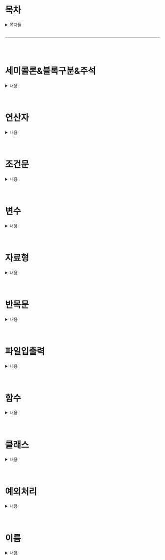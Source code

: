 # **목차**

<details>
<summary>목차들</summary>  
<div markdown="1">

- [세미콜론&블록구분&주석](#세미콜론&블록구분&주석)
- [연산자](#연산자)
- [조건문](#조건문)
- [변수](#변수)
- [자료형](#자료형)
- [반복문](#반목문)
- [파일입출력](#파일입출력)
- [함수](#함수)
- [클래스](#클래스)
- [예외처리](#예외처리)

</div>
</details>
<br>

---

<br>
<br>

# **세미콜론&블록구분&주석**

<details>
<summary>내용</summary>
<div markdown="1">

## 세미콜론

- 파이썬에서는 굳이 ;를 사용할 필요가 없다!
  ```python
  print("이렇게 쓸 필요 없어요~");
  print("세미콜론은 쓰지말아요~")
  ```

## 블록구분

- `{}`로 묶어서 블록구분을 하는 것이 아니라 `들여쓰기`로 구분함

  - 예시
  - ```python
    # 단순구현
    def wordCnt(sentence):
        sentenceList = list(sentence.split())
        sentenceListLen = []
        for i in range sentenceList:
        sentenceListLen.append(len(i))
        return sentenceListLen

    # 맵을 이용
    def wordCnt2(sentence):
        return list(map(len,list(sentence.split())))
    ```

## 주석

- 파이썬은 `'#'`으로 주석처리를 한다.

```python
# 주석입니다.
```

</div>
</details>
<br>
<br>

# 연산자

<details>
<summary>내용</summary>
<div markdown="1">

- 사칙연산자
  |연산자|내용|사용방법|연산자|
  |------|---|---|-|
  |+ | 덧셈 연산자이다. |ans = A+ B |![수식](https://latex.codecogs.com/png.image?%5Cdpi%7B110%7D%20%5Cinline%20ans%20=%20a+b%20)|
  |- | 뺄셈 연산자이다. |ans = A - B |![수식](https://latex.codecogs.com/png.image?%5Cdpi%7B110%7D%20%5Cinline%20ans%20=%20a-b%20)|
  |/ | 나눗셈 연산자이다. |ans = A / B|![수식](https://latex.codecogs.com/png.image?%5Cdpi%7B110%7D%20%5Cinline%20ans%20=%20a/b%20)|
  |//| 나눗셈 연산자이다. |'/'와 다른점은 소숫점 아래는 버린다. ||
  |_ | 곱셈 연산자이다. |ans = A _ B| ![수식](https://latex.codecogs.com/png.image?%5Cdpi%7B110%7D%20%5Cinline%20ans%20=%20a*b%20)|
  |**| 거듭제곱 연산자이다.| ans = A ** B|![수식](https://latex.codecogs.com/png.image?%5Cdpi%7B110%7D%20%5Cinline%20ans%20=%20a^b%20)|
  |% | 나머지 연산자이다. | ans = A % B| |

- 논리연산사

  | 연산자 | 내용                                        | 사용방법      | c / java연산자 |
  | ------ | ------------------------------------------- | ------------- | -------------- |
  | and    | A 와 B 모두 True 여야 결과값이 True가됨     | A>B And A > C | &&             |
  | or     | A 혹은 B 하나라도 True 면 결과값이 True가됨 | A>B And A > C | \|\|           |
  | not    | 반댓 값으로 만들어줌                        | not A > B     | !              |

- 비교 연산자

  | 연산자 | 내용                      | 사용방법 |
  | ------ | ------------------------- | -------- |
  | <      | 오른쪽 변수가 더 크다     | a < b    |
  | >      | 왼쪽 변수가 더 크다       | a > b    |
  | <=     | 오른쪽 변수가 같거나 크다 | a <= b   |
  | >=     | 왼쪽 변수가 같거나 크다   | a >= b   |
  | ==     | 양 변수가 동일하다        | a == b   |
  | !=     | 양 변수가 다르다          | a != b   |

</div>
</details>
<br>
<br>

# **조건문**

<details>
<summary>내용</summary>
<div markdown="1">

- IF ... elif .... else
- ![IF문](./img/If_Flow.png)

- 사용방법
  - ```python
      if 조건식 :
            연산식
      elif 조건식 :
            연산식
      else 조건식 :
            연산식
    ```
- 코드
  - ```python
      a,b = 5,5
      if a>b :
            print("a가 더 크다)
      elif a<b :
            print("b가 더 크다)
      else 조건식 :
            print("a와b는 동일하다 )
    ```
- 위와 같이 elif는 여러개를 만들 수 있다.
</div>
</details>
<br>
<br>

# **변수**

<details>
<summary>내용</summary>
<div markdown="1">

- > 변수는 `"변하는 수"` 로서 컴퓨터 프로그래밍에서 아직 알려지지 않거나 어느 정도까지만 알려져 있는 양이나 정보에 대한 상징적인 이름이다.<br>
  > 위와 같이 말하면 어려우니. 간단히 말하면 데이터를 담을 그릇이라고 생각하면 좋을 것 같다.<br>
  > 예를 들어 커피잔에는 커피를 담으니 커피잔을 변수라고 생각하면 된다. C/C++과 같은 언어에서는 변수를 선언할 때 `"헝가리안 표기법"`에 의하여 변수, 함수 앞에 자료형을 지정해 주어야 한다.<br>
  > 하지만 파이썬은 신기하게도 그러지 않아도 `자동`으로 지정이 된다.

- 변수의 의미
  - 값을 참조할 수 있도록 저장하는 메모리 공간
- 변수명
  - 변수에 접근하고 할당 받은 값을 저장하거나 그곳에 있는 값을 읽기 위해
    지정한 이름
- 변수 선언
  - 오른쪽에 변수명을 정의하고 할당연산자를 사용해서 변수 값을 왼쪽에 대입한다.
    - Ex) [변수명] = [대입 값]
  - 저장할 공간을 할당하고 이름을 붙이는 것을 변수 선언이라고 함
  - 변수명 = 대입값
  - python은 대입값에 따라 자동으로 변수 타입 결정 ( 만약 빈 변수를 만들고 싶다면 none을 삽입한다)
- 변수 명명 규칙
  - 첫글자는 영문 소문자로 하며, 숫자나 특수기호 제외
  - 예약어는 변수명으로 사용불가
  - 변수명내 공백불가
  - 대소문자 구분주의
- c와 python 차이

  - | C/C++           | Python     |
    | --------------- | ---------- |
    | int number = 1; | number = 1 |

</div>
</details>
<br>
<br>

# **자료형**

<details>
<summary>내용</summary>
<div markdown="1">

- > 자료형이란 무엇인가? 간단하게 말하면 변수의 종류를 정해주는 것이라고 생각하시면 편합니다.<br>
  > 이전에 변수를 그릇이라고 표현을 했던 것을 다시 가져와 보겠습니다.<br>
  > "커피잔"은 "커피"를 담는 잔입니다. 그러면 이것의 자료형은 "커피"라고 생각하시면 편합니다.<br>
  > "맥주"를 마실땐 "맥주잔"에 따라 마시는 것처럼 그릇에 담을 것에 대한 규칙을 정해주는 것입니다.<br>
  > 즉 자료형이 int인 변수가 있다면 그 변수에는 int 값을 넣어주어야 합니다. (그렇지 않으면 에러가 발생할 수 있습니다 )

정리할 것들

- [숫자](###숫자)
  - 정수형 (Integer)
  - 실수형 (Float)
- [논리형](###논리형)

  - 논리형(Bool/Boolean )

- [문자열](###문자열)
  - 문자열(String)
- [시퀀스](###시퀀스)
  - 리스트(List)
  - 튜플(Tuple)
  - 셋(Set)
  - 사전(Dict)

### 숫자

<details>
<summary>내용</summary>
<div markdown="1">

- 숫자 자료형은 일반적으로 수를 계산할 때 많이 사용합니다.

- 정수형
  - ```python
        decimal  = 10 # 10진수
        binary = 0b1110 #2진수
        octal  = 0o77 #8진수
        hexadecimal = 0xFF#16진수
    ```
- 실수형

  - ```python
      f = 1.0# float
    ```

</div>
</details>
<br>
<br>

### 논리형

<details>
<summary>내용</summary>
<div markdown="1">

- 논리 연산자로, True,False로 이루어진 자료형
  - bool / boolean 타입이다.
- ```python
    a = True #bool
  ```

</div>
</details>
<br>
<br>

### 문자열

<details>
<summary>내용</summary>
<div markdown="1">

- 문자열의 구조는 리스트와 유사
  - 문자열 추출 대괄호 \[index_slicing\]를 사용
  - 문자열 결합은 '+' 기호를 사용
  - 문자열 바꾸기는 바꿀 문자열을 찾아낸 다음에 대체 함수(replace) 사용
    - 'xxxxyyxx'의 문자열에서 yy를 zz으로 바꾸기 위한 예시 'xxxxyyxx'.replace('y','z')
- 문자열 특징
  - 문자열 String 문자의 연속이고 리스트의 특징
  - 문자열 찾기 메소드 find('찾을 문자') 결과값은 문자의 위치정보, 없을경우 -1을 출력
  - 문자열 바꾸기 메소드 replace(' 바꿀 문자', '바뀔 문자')
  - 문자열을 특정 문자 기준으로 나누는 메소드 split('기준 문자열')
  - 리스트에 담긴 문자열을 합치는 방법 ' 기준 문자열'. join(문자열 리스트)
  - 대문자 소문자 메소드 upper(), lower()
- 문자 변환 메소드
  - 지정 문자 삭제하기 ( Default : '공백' )
    - strip(\[지정문자\]) : 모든 \[지정문자\] 삭제하기
    - rstrip(\[지정문자\]) : 문자열 오른쪽 \[지정문자\] 삭제하기
    - lstrip(\[지정문자\]) : 문자열 왼쪽 \[지정문자\] 삭제하기
  - 문자열 정렬하기
    - ljust(\[길이\]):문자열을 왼쪽으로 정렬 ( \[길이\] 만큼 길이(메모리)를 잡고 정렬해줌 )
    - rjust(\[길이\]):문자열을 오른쪽으로 정렬 ( \[길이\] 만큼 길이(메모리)를 잡고 정렬해줌 )
    - center(\[길이\]):문자열을 중앙으로 정렬 ( \[길이\] 만큼 길이(메모리)를 잡고 정렬해줌 )
  - 문자열 채우기
    - zfill(\[길이\]): "zero fill"을 의미하고, \[길이\]에 맞춰 문자열의 왼쪽에 0을 채움
  - 문자열 찾기
    - find(\[지정문자\]) : \[지정문자\]를 왼쪽부터 검색하고, 찾았으면 인덱스 값, 없으면 -1을 반환
    - rfind(\[지정문자\]) : \[지정문자\]를 오른쪽부터 검색하고, 찾았으면 인덱스 값, 없으면 -1을 반환
    - index(\[지정문자\]) : find와 동일하지만, 못 찾으면 Error을 발생함
    - rindex(\[지정문자\]) : rfind와 동일하지만, 못 찾으면 Error을 발생함
  - 문자열 갯수 세기
    - count(\[지정문자\]) : 문자열에서 \[지정문자\]를 찾고, \[지정문자\] 개수를 반환함.
- 메서드 체이닝 ( Method Chaining )
  - 문자열 메소드를 여러 개를 이어 붙여 연쇄적으로 적용하는 것.
    - ex) 'hi'.rjust(5).upper()
      - 위와 같이 진행하면 \[" HI"\]와 같은 모양으로 변환된다.
- 문자열 포멧팅(string Formating)
  - '%\[길이\]s'% \[문자열\]: 문자열 안에 있는 %s에 \[문자열\]을 삽입한다.
  - '%\[길이\].\[자릿수\]f'% \[실수\]: 문자열 안에 있는 %f에 \[값\]을 삽입한다.
    - 만약 소수점 2번째까지 출력하고 싶다면, '%.2f' % 2.333과 같이 삽입하면 된다.
  - '%\[길이\]d'% \[정수\]: 문자열 안에 있는 %f에 \[값\]을 삽입한다.
  - '{ 별칭 }'.format(\[별칭\]=\[지정문자\])
    - ' {} {} {} '.format( 값1 , 값2 ,값 3 )
    - ' {별칭1 } {별칭 2} {별칭 3} '.format( 별칭1 = '값1',별칭2 = '값2',별칭3 = '값4' )
  - format 정렬인덱스 Default : 0
    - '{\[인덱스\] : > \[길이\]}'.format( \[값\] ) : 인덱스부터 길이만큼 길이를 잡고, 왼쪽 정렬
    - '{\[인덱스\] : < \[길이\]}'.format( \[값\] ) : 인덱스부터 길이만큼 길이를 잡고, 오른쪽 정렬
  - format 자릿수인덱스 Default : 0
    - '{\[인덱스\] : 0\[길이\]d}'.format( \[값\] ) : 정수형 출력 시 길이만큼 잡고 삽입.
    - '{\[인덱스\] : 0\[길이\].\[자릿수\]f}'.format( \[값\] ) : 실수형 출력 시 길이만큼 잡고 삽입.

```python
  var_string = 'This is String'
```

</div>
</details>
<br>
<br>

### 시퀀스

<details>
<summary>내용</summary>
<div markdown="1">

### 리스트 (List)

- 리스트는 변수들의 묶음이다. 아래 설명하겠지만, 튜플과 유사하다.

  - 리스트는 대괄호로 표현
    - 생성 : []
    - 조회 : 리스트객체[인덱스슬라이싱]
  - 대괄호 내에 ,(콤마)를 사용하여 항목을 구분
  - 내부 요소 변경 가능 ( 튜플과 가장 큰 차이점 )

```python
# l 이라는 리스트 객체 생성, 객체에는 1,2,3원소 사용
l = [1,2,3]
# l 객체에서 첫번째 원소 조회
l[0]
# l 객체에서 처음부터 두번째 원소까지 조회
l[0:2]
# l 객체를 역순으로 조회
l[::-1]
```

### 튜플 (Tuple)

- 리스트는 대괄호로 표현
  - 생성 : ()
  - 조회 : 리스트객체(인덱스슬라이싱)
- 대괄호 내에 ,(콤마)를 사용하여 항목을 구분
- 내부 요소 변경 불가능 ( 리스트와 가장 큰 차이점 )

```python
# t라는 튜플 생성
t = (1,2,3)
# 튜플 조회
print(t[0])
# 튜플 범위 조회
print(t[0:2])

```

### 셋 (Set)

### 정의

- 순서 및 중복이 없는 Sequence Type 변수다.

### 생성

- {} or set = { val1 , val2 , val3 }
  - Set은 다른 Sequence Type과 다르게 Set안에 Set을 삽입할 수 없다.

### 조회

- 특정 요소(객체)만 출력할 수 없다.
- [ 값 ] in [ SET ] : 값 유무판단을 한다. ( 있다면 True , 없다면 False 를 반환 ) - [ 값 ] not in [ SET ] : 값 유무판단을 한다. ( 있다면 False , 없다면 True 를 반환 )

### 메소드

- frozenset( iterable object )
  - frozenset obj = frozenset( iterable object ) : 변경 불가능한 Set
  - 요소를 추가하거나 삭제하는 연산 Method를 사용할 수 없다.
  - 기본 set과 다르게 frozenset은 frozenset 안에 frozenset을 넣을 수 있다.
- 집합연산

  - 합집합 ( Union )
    - [Set1] | [Set2]
    - set.union( [Set] , [Set2] )
    - [Set1] 과 [Set2]의 합집합을 반환한다 (중복은 없다)
    - 연산 후 할당하기.
      - [Set1] |= [Set2]
      - [Set1].update( [Set2] )
      - [ Set1 ]에 연산된 값이 삽입된다.
  - 교집합 ( Intersection )

    - [Set1] & [Set2]
    - set.intersection( [Set] , [Set2] )
    - [Set1] 과 [Set2]의 교집합을 반환한다 (중복은 없다)
    - 연산 후 할당하기.
      - [Set1] &= [Set2]
      - [Set1].intersection_update( [Set2] )
      - [ Set1 ]에 연산된 값이 삽입된다.

  - 차집합 ( Difference )
    - [Set1] - [Set2]
    - set.difference( [Set] , [Set2] )
    - [Set1] 과 [Set2]의 차집합을 반환한다 (기준은 [ Set1 ] 중복은 없다)
    - 연산 후 할당하기.
      - [Set1] -= [Set2]
      - [Set1].difference_update( [Set2] )
      - [ Set1 ]에 연산된 값이 삽입된다.
  - 대칭차집합 ( Symmertric difference )
    - [Set1] ^ [Set2]
    - set.symmetric_difference( [Set] , [Set2] )
    - [Set1] 과 [Set2]의 차집합을 반환한다 (기준은 [ Set1 ] 중복은 없다)
    - 연산 후 할당하기.
      - [Set1] ^= [Set2]
      - [Set1].symmetric_difference_update( [Set2] )
      - [ Set1 ]에 연산된 값이 삽입된다.
  - 포함관계 확인하기.
    - [Set1] &lt;= [Set2]
    - [Set1].issubset( [Set2] )
    - [Set1] 이 [Set2]에 포함된다면 True 그렇지 않다면 False를 반환한다.
    - [Set1] &gt;= [Set2]
    - [Set1].issuperset( [Set2] )
    - [Set2] 이 [Set1]에 포함된다면 True 그렇지 않다면 False를 반환한다.
    - [Set1] &lt; [Set2]
    - [set1] 이 [Set2]에 포함되면서, [Set2]가 더 크다면 True 그렇지 않으면 Fasle를 반환한다.
    - [Set1] &gt; [Set2]
    - [set2] 이 [Set1]에 포함되면서, [Set1]가 더 크다면 True 그렇지 않으면 Fasle를 반환한다.
    - [Set1] == [Set2]
    - [set1] 과 [Set2]이 동일한 Set이면 True 그렇지 않다면 False를 반환한다.
    - Set은 순서가 없으니, 안에 있는 요소만 비교한다.
    - [Set1] != [Set2]
    - [set1] 과 [Set2]이 동일한 Set이면 False 그렇지 않다면 True를 반환한다.
    - Set은 순서가 없으니, 안에 있는 요소만 비교한다.
    - [Set1].isdisjoint( [Set2] )
    - [set1] 과 [Set2]에 겹치는 요소가 없다면 True를 반환하고, 그렇지 않으면 False를 반환한다.
    - Set은 순서가 없으니, 안에 있는 요소만 비교한다.
  - 삽입
    - [Set1].add( [Obj] )
    - [Set1]에 Obj를 삽입한다.
  - 삭제
    - [Set1].remove( [Obj] )
    - [Set1]에 있는 요소중 Obj를 찾아 삭제한다.
      - 만약 Obj가 없으면 Error가 발생함.
    - [Set1].discard( [Obj] )
    - [Set1]에 있는 요소중 Obj를 찾아 삭제한다.
      - 만약 Obj가 없더라도 Error가 발생하지 않음.
    - [Set1].pop()
    - [Set1]에 있는 임의의 요소를 반환 후 삭제함.
      - 만약 Set1이 비어있다면, Error가 발생함.
    - [Set1].clear()
    - [Set1]에 있는 모든 요소를 삭제한다.
  - 복제
    - [Set1] = [Set2]
    - 얕은 복사 ( Shallow Copy ) 가된다.
      - Set1이 변경되면, Set2에 있는 값도 변경이된다.
    - [Set2] = [Set1].copy()
    - 깊은 복사 ( Deep Copy ) 가된다.
      - Set1이 변경되더라도, Set2는 변경되지 않는다.
  - 표현식 사용
    - { [식]in [변수] in [ Set ] if [조건식]
    - 조건에 맞는 값들을 [식]에 삽입한다.
    - if [ 조건식 ]은 생략해도 된다 ( 조건을 넣고 싶은경우에 사용.

### 사전 (Dict)

- 딕셔너리는 중괄호로 표현 {}
- key:value 쌍 형식
- dictionary를 생성하는 방법
  - dict()
  - dict(k1='a',k2='b')
  - {'k1':'a','k2':'b'}
- 조회시 key값으로 조회
  - dict[key]
- 요소 추가 혹은 변경시
  - 삽입
    - dict.setdefault( [ key ] , [ value ] )
      - value를 생략하면 None 값이 들어간다
  - 수정 & 삽입
    - dict[key] = value : key 값이 있으면 value 변경, 없다면 추가
    - dict.update( [key] = [value] , [key] = [value] ...) : key 값이 있으면 value 변경, 없다면 추가
      - 나열하여 여러개 수정 및 삽입할 수 있다.
  - 삭제
    - pop( [ key ] , [기본값] ) : key값을 찾아 반환 후 삭제한다. 없다면 [기본값] 을 반환한다
    - del dict[ [ key ] ] dict의 [ key ]값을 찾아 삭제한다.
    - popitem() 3.6이상 기준으로 마지막 값을 Tuple로 반환 후 삭제한다.
    - dict.clear() dict의 모든 값 삭제하기.
  - 조회
    - dict.get( [ key ] , [ 기본값 ] : key의 value를 조회한다. 실패시 [기본값]을 반환한다
    - dict.items() : (key , value) 형식으로 모든 값을 조회한다.
    - dict.key() : key 값을 조회한다.
    - dict.value() : value 값을 조회한다.
  - 리스트 혹은 튜플로 딕셔너리 생성
    - dict.fromkeys(key,value) : value가 없다면 None값이 삽입되고, 있다면 key : value쌍으로 구현됨.
  - 표현식 사용하여 구현
    - [ dict ]= {key : value for key ,value in [ dictionary ]} [ dict ]에 [ dictionary (꼭 dictionay가 아니여도 됨. ) ]에 있는 값들을 key값과 value을 받아 삽입한다.
    - [ dict ]= {key : value for key ,value in [ dictionary ] if 조건식 } : 조건식에서 True 인 것만 삽입한다.
  - 딕셔너리 안에 딕셔너리
    - [ dict ]= {key1 : { key : value } , key2 : { key : value }} 다른 2차원 배열처럼 삽입하면 된다. (개인적인 생각은 Json형식과 유사하다)
  - 할당 및 복사
    - x = y.copy() : y를 복제해서 x에 넣는다
      - x = y와 같이 넣을 수 있지만, 그렇게 하면 주소값이 같기 때문에 같은 딕셔너리가 된다.
    - x = y.deepcopy() : 다중 딕셔러니는 deepcopy를 깊은 복사가 된다. deepcopy를 사용하지 않으면 x가 변형되면 y도 변형됨 )

</div>
</details>
<br>
<br>

</div>
</details>
<br>
<br>

# **반목문**

<details>
<summary>내용</summary>
<div markdown="1">

### For

- 문법
  - for 반복자 in 반복객체:
  - [indent] 반복자를 활용한 문장(반복자는 필수가 아님)
  - break
    - 반복문 수행 도중 break문을 만나게 되면 반복문을 종료
    - break를 위해 조건문을 사용
  - contiue
    - 반복문을 수행하는 도중에 continue문을 만나면 반복문의 처음으로 돌아 가게 됨
    - continue를 사용하기 위해 조건문을 사용

### while

- 문법
- while 조건식:
  - [indent]수행문장
- while문은 조건식이 False 이거나 break문을 만날때 까지 반복
- while문의 조건식은 탈출 조건을 주어야 무한 반복을 하지 않는다

</div>
</details>
<br>
<br>

# 파일입출력

<details>
<summary>내용</summary>
<div markdown="1">

- 기본용어
  - 파일 -> 객체 : 언패킹(Unpacking)
  - 객체 -> 파일 : 패킹(Packing)
- 파일 모드 구조
  - 파일열기
    - 읽기 'r'
    - 쓰기
      - 파일의 내용을 버림 :'w'
      - 파일 끝에 추가 : 'a'
      - 파일이 있다면 에러 : 'x'
    - 읽기/쓰기
      - 파일의 내용을 버림 'w+'
      - 파일 끝에 추가
        - 파일 처음부터 쓰기 'r+'
        - 파일 끝부터 쓰기 'a+'
      - 파일이 있으면 에러 :'x+'
    - 텍스트모드 : t
      - 위의 읽기/쓰기 모드를 적고 뒤에 붙임
      - 'wt','at'...
    - 바이너리모드 : b
      - 위의 읽기/쓰기 모드를 적고 뒤에 붙임
      - 'wb','ab'...
- File Obj = open(FileName , Mode)
  - 파일을 읽어드릴 때 사용한다.
  - FileName : 확장자까지 작성한다.
  - Mode
    - 'r' (Read) 읽기 : 이미 있는 파일을 읽어드릴 때 사용
    - 'w'(Write) 쓰기 : 파일을 생성할 때 사용
- FileObj.write('문자열')
  - FileObj에 문자열를 쓴다. ( 객체 (파일)에 문자열을 저장한다 )
- FileObj.read()
  - 불러드린 FileObj의 데이터 ( 문자열 ) 을 return해준다.
- FileObj.close()
  - 파일 입출력작업을 마치면 close()을 이용하여 파일객체를 닫아준다.
- with open(FileName , Mode) as FileObj :  
      코드
  - 블록으로 묶인 작업을 끝내면 자동으로 Close해주어 번거로움을 덜어준다.
- FileObj.writelines( List )
  - 리스트안에 저장된 값을 파일객체에 저장한다
  - 리스트의 끝에는 '\\n'을 붙여야 리스트 객체간 구별을 할 수 있다.
    - 만약 끝에 '\\n'이 없다면 한 줄로 저장된다.
- FileObj.readlines( List )

  - 파일을 1줄씩 읽어드린다.
  - for문 / while문을 이용하여 파일 전체를 읽어드리는 경우가 많다.
    - 권장은 while이다 그 이유는 문자열의 길이를 명확히 알기 힘들기 때문이다.
  - while문으로 입력을 받는다면, 읽어드릴 객체( 문자열 ) 을 'None'으로 초기화 시켜줘야한다.
    - 초기화를 안 시켜주면 시작부터 빈 객체기 때문에 코드를 실행하지 않고 끝난다.
  - while로 파일읽기

  ```python
  with open(fileName , 'r') as file :
    line = None
    while line != '':
      line = file.readline()
  ```

  - for로 파일읽기

  ```python
    with open(fileName, 'r') as file :
      for line in file :

  ```

</div>
</details>
<br>
<br>

# **함수**

<details>
<summary>내용</summary>
<div markdown="1">

## 함수 사용방법

- 함수명(입력인수) : 사용하고자 하는 함수를 함수명으로 호출 후 인수가 필요한 함수일 경우 인수값을 사용

## 수학함수와 python 함수의 비교

- 수학함수 표현
- f(x) = x + 1
- pyhon에서 함수 정의\[indent\]수행문장
- \[indent\]return 값
- def 함수명(입력인수):
- def : 함수를 지칭하는 키워드
- 함수명 : 함수를 호출하기 위해 사용하는 명시적 변수
- 입력인수 : 수학 함수식에서 f(x)표현시 함수에 사용되는 x값
- return 값 : 함수를 수행 후 반환되는 값

## 함수를 만드는 이유

- 함수는 임의의 값을 받아 문장을 수행한 후 결과값을 출력하므로 함수를 이용하면 임의의 값에 대하여 재활용하기 위해 만든다.

---

## 함수 모양

def FuncName(var1, var2.. ) :

```
 """ 독스트링(Documentation String,Docstrings)"""

 코드

 return
```

- def
- : Define의 약자로써 선언한다는 의미를 가지고 있다.
- funcName
- : 함수의 이름이다.
- var
  - 매개변수는 함수에서 선언한 개수와 호출시에 넣은 개수가 동일해야한다
- : 인자값으로써 갯수는 여러개가 들어와도 상관이 없다.
- 독스트링(Documentation String,Docstrings)
  - """......""" 이와 같이 """로 묶어서 사용한다.
  - 독스트링보다 위에 코드가 있으면 안된다. 즉, 함수의 첫째줄부터 작성되어야한다.
- : 함수의 설명을 작성하는 것이다. (출력과는 무관하다, 주석같은 느낌이다.)
- return
  - return 뒤에 값이 없다면 , 그냥 함수를 종료시킨다.
- : return값이 없다면, 적지 않아도 무관하다.

## 언패킹 이용하기

- 리스트 혹은 튜플 앞에 ''를 삽입하여 사용한다.
  - 인자값이 여러개면 언패킹을 이용한다면 편하게 사용 할 수 있다.
    - 간단하게 리스트 혹은 튜플이 인자값과 1 : 1 맵핑이 된다고 생각하면된다.
    - 그럼으로 리스트 혹은 튜플의 길이가 인자값의 갯수와 동일해야한다.
    - Func(\*리스트)
    - Func(\*튜플)
  - 가변인수
    - def FuncName(\*매개변수):
    - `코드`
    - 가변인수 즉 길이가 변하는 리스트 혹은 튜플따위를 인자값으로 받을 때 사용한다.
    - 가변인수와 고정인수를 동시에 사용한다면, 고정인수, 가변인수 순으로 사용해야한다.
      - def FuncName(고정인수 , \*가변인수):
  - 위치 인수
    - def FuncName(\*\*매개변수):
    - `코드`
    - Func(\*\*딕셔너리)
    - \*\_를 두번 하는 이유는 \*한번만 사용하면 key값을 반환하고, \*\_을 사용하면 value를 반환한다.
  - 초기값 설정
    - def FuncName(매개변수 = value) :
      - 위와같이 선언한다면, 매개변수의 Default 값이 value가 들어간다.
      - 초기값을 설정한 변수들의 순서는 뒤로가야한다.
        - def FuncName(var1 , var2 = value): <- 가능
        - def FuncName(var1 = value , var2): <- 불가능
- \*

## 재귀함수

- 정의
  - 함수가 자기자신을 다시 호출하는 것이다.
  - 생성시에 탈출조건을 잘 정해줘야한다.
    - 탈출조건을 잘못 설정하면 무한루프가 된다.(프로그램이 끝나지 않음)
- 모양
  - def recursiveFunc() :

```
    코드
recursiveFunc()
```

## 람다식

- 람다식 ( 익명 함수 ) 이란?
  - 함수를 간단히 식 형태로 되어있어 람다 표현식 ( lambda expression ) 이라고 부른다.
  - 즉 return문하나 만 있는 함수라고 생각하면 편하다.
  - 람다식 안에서 새로운 변수생성 은 불가하다.
    - 람다식 외부에 있는 변수는 사용할 수 있다.
  - 주로 함수의 인수로 넣을떄 사용한다.
  - 아래 함수와 람다식은 같은 기능을 처리한다.

```python
def plus(x):
    return x+1
lambda x : x + 1
```

`결과값 : <function **main**.(x)>`

### 사용방법

- lambda 매개변수 : 식
  - 람다식을 변수에 할당시키면 재사용이 가능하다
  - LambdaVar = Lambda(람다식)

```python
(lambda x : x +1)(1)
```

`결과값 : 2`

### Sequence Type 사용하기

- (lambda 매개변수 : 식)(인수들)
  - 변수에 할당하지 않고 바로 사용시에 사용한다.
  - 한줄 계산시에 많이 사용한다.
  - 만약 인수를 list와 같은 Sequence Types으로 받는다면, 각각에 값처리가 된다.

```python
print(list( map (plus,[1,2,3]))) # plus는 위에 함수로 선언함.
print(list( map ( lambda x : x + 1 ,[1,2,3] ) ))
```

`결과값 : \[2, 3, 4\], \[2, 3, 4\]`

### 람다에 조건문 삽입하기

- lambda 매개변수 : 식1 if 조건식 else 식2
  - 조건식이 True면 식1, False면 식2를 반환한다.
- IF를 사용하였다면 반드시 ELSE를 사용해야한다

```python
nums = [1,2,3,4,5,6,7,8,9,10]
list(map(lambda x : -1 if x % 2  else x , nums))
```

`결과값 : \[-1, 2, -1, 4, -1, 6, -1, 8, -1, 10\]`

#### 조건문 안에 조건문 넣기

- lambda 매개변수 : 식1 if 조건식1 else 식2 if 조건식2 else 식3
  - 조건식이 True면 식1, False면 식2를 반환한다.
- 물론 이렇게 사용 할 수 있지만, 억지로 람다식을 구현한 느낌이다. 가독성이 떨어짐으로 Def를 이용하여 함수를 생성하여 사용하는 것을 권장한다.

```python
nums = [1,2,3,4,5,6,7,8,9,10]
list(map(lambda x : '식1' if x % 3 == 0  else '식2' if x % 2== 0 else '식3' , nums))
```

`결과값 : \['식3', '식2', '식1', '식2', '식3', '식1', '식3', '식2', '식1', '식2'\]`

### Map을 이용하여 Lambda사용하기

- list(map(lambda x,y : x\*y , 인자1,인자2)

```python
a = [1,2]
b = [2,3]
list(map(lambda x,y : x*y , a,b))
```

`결과값 : \[2, 6\]`

### Filter을 이용하여 Lambda 사용하기

- filter(함수, 반복가능한객체)
  - 함수가 True일 떄 객채를 가져온다.

```python
a = [1,2,3,4,5,6,7,8,9,10]
list(filter(lambda x : x > 5 and x < 10 , a))
```

`결과값 : \[6, 7, 8, 9\]`

</div>
</details>
<br>
<br>

# **클래스**

<details>
<summary>내용</summary>
<div markdown="1">

### 기본개념

- 객체를 표현하기 위한 문법
- `클래스가 무엇이냐 하면 필자가 공부를 할 때는 항상 붕어빵 기계를 비유하면서 설명을 들었습니다.` 적절한 표현이라고 생각합니다.
  > 위 말은 즉 `**객체 ( 붕어빵 )** 을 동일하게 만들기 위해 **붕어빵 기계 ( 클래스 )**` 가 필요하다는 것을 보여주고 싶었던 것 같네요.  
  > 이것을 제 말로 바꿔보면 객체 ( 붕어빵 ) 을 편하게 제작 및 변경( 팥 붕어빵, 슈크림 붕어빵. 등)하기 위해 붕어빵 기계가 있어야 한다는 것을 표현한 것 같네요.
  - 생성한 객체에 어떤 변형된 값을 넣느냐에 따라 값이 변하고, 동일한 것도 편하게 만들 수 있단 뜻입니다.

### 클래스 및 메소드 만들기

- 클래스 또한 다른 메소드 만드는 방법과 동일하게 **:** 을 마지막에 붙여줍니다.
- 메소드의 인자 값의 첫 번째 값은 반드시 **self**가 들어와야 합니다.
- 객체 사용은. 을 통하여 사용합니다.
  - 평상시에 자주 쓰는 int(), len(), list() , 등 이것들도 클래스 메소드입니다.

### 객체 생성 / 사용

- 클래스는 여러 번 재사용 가능합니다.
  - 아래와 같은 방식으로 같은 클래스를 여러 인스턴스로 사용할 수 있수 있습니다.
  - `인스턴스1 = 클래스() 인스턴스2 = 클래스() 인스턴스1.메소드( 인자 값 ) 인스턴스2.메소드( 인자값 )`

### 속성 값 생성

- \*\*init(self)를 선언하고, 안에 속성 값을 넣어줍니다.
- self의 의미는 Java 등의 this와 유사( 개인적인 생각엔 동일한 개념 )
- JAVA의 생성자( 객체 생성 시 초기값을 삽입해주는 느낌 )처럼 사용 가능합니다.
- 속성 접근 시 **self.속성명** 혹은 **"클래스명. 속성명"을** 이용하여 사용합니다.
  - self 혹은 클래스명 중 하나로 접근하면 되는데, 클래스명으로 하면 조금 더 가동성이 높아진다.

```python
class 클래스 이름:
    self.속성1
    def __init__(self, 매개변수1,매개변수2):
        self.속성2 = 매개변수1
        self.속성3 = 매개변수2
```

- 비공개 속성 (private attribute )
  - 속성 앞에 **\_\_** (언더바 2개 )를 삽입해준다.
  - 클래스 외부에서 접근할 수 없다.
  - 비공개 속성을 제어하려면, 클래스 내부에서 제어해야 한다.
    - 클래스 내부의 메소드를 이용하여 호출해서 사용하면 된다

```python
class 클래스 이름:
    def __init__(self, 매개변수1,매개변수2):
        self.__속성1 = 매개변수1
        self.__속성2 = 매개변수2
```

### 매개변수 위치 인수 ( 리스트 등 )로 받기

- 언패킹을 이용하면 된다.
  - 1차원이면, **'\*'** 를사용하고, 2차원이면 **'\*\*'**를 사용한다

```python
class 클래스 이름:
    def __init__(self, *argv):
        self.속성1 = argv[0]
        self.속성2 = argv[2]
```

```python
class 클래스 이름:
    def __init__(self, **argD):
        self.속성1 = argvD[ key1 ]
        self.속성2 = argvD[ key2 ]
```

### 객체 포함 확인( 클래스의 인스턴스 여부 판단)

- 반환 값 : True ( 포함됨 ) , False (포함 안됨)

```python
isinstance ( 인스턴스 , 클래스 )
```

### 정적 메소드 생성

- 인스턴스를 사용하지 않고 바로 사용할 수 있는 메소드
  - len() , range()...처럼 한 번에 사용할 수 있는 메소드들
- 정적메소드 앞에 @staticmethod를 붙여준다
  - @를 붙여서 하는것을 데코레이터라고 부른다 ( 추후 공부하면 따로올리겠습니다.)
- 정적 메소드는 인자값이 self가 아님으로 인스턴스 속성에 접근할 수 없다.
  - 인스턴스 속성에 접근할 필요가 없을때 주로 사용한다.

```python
class 클래스이름:
    @staticmethod
    def 메소드 ( 매개변수1, 매개변수2 ):
        코드
```

### 클래스 메소드 사용

- 정적 메소드와 유사함
  - 인스턴스 없이 호출할 수 있다.
- 정적 메소드와 차이점
  - 클래스의 속성 & 메소드에 접근 할 수 있다.

```python
clas 클래스이름:
    @classmethod
    def 메소드(cls,매개변수1, 매개변수2):
        코드
```

---

## 클래스 상속

### 기본개념

- 생성된 클래스를 재생성하는 것.
  - **부모 클래스**의 메소드 등을 상속받아 기능을 더 붙인 **자식 클래스를** 생성합니다.
- 필자는 '상속'을 배울 때 주로 비유했던 것이 '새'를 이용하여 한 것이 많았습니다. 간단히 말하자면 부모 클래스에 '**새**'라는 것을 선언합니다. 그 후 자식 클래스에서 상속을 받고, 새로운 기능인 '**날 수 있다'라는** 기능을 추가합니다. 그러면 자식 클래스에는 '**새**'라는 것은 선언되어있지 않지만, 상속받았기 때문에 그 기능을 사용할 수 있습니다.
- 글로 적으니 어려운 느낌이지만, 부모 클래스에 적혀있는 모든 코드들 자식 클래스에 저희 눈에는 없지만, 적어졌다 라고 생각해도 될 것 같습니다. ( 실제로는 그런 느낌이지만 그건 아닙니다.)
- 용어
  - 기반 클래스 ( 상속을 해주는 클래스 ) : 부모 클래스 , 슈퍼클래스
  - 파생 클래스 ( 상속을 받는 클래스 ) : 자식 클래스 , 서브클래스

### 상속 구현

- 클래스 선언 시 인자 값으로 기반 클래스를 삽입하여 사용한다.
- 만약 파생 클래스에서 '\_\_init\_\_'을 선언했다면, super().\_\_init\_\_()을 한 번은 호출해주는 것을 권장한다.
  - 만약 파생 클래스에서 '\_\_init\_\_'을 선언하지 않았다면, 자동으로 기반 클래스의 '\_\_init\_\_'이 호출된다.

```python
    class 기반클래스 :
        def __init(self):
            코드

    clss 파생클래스 (기반클래스명):
        def __init(self):
              super().__init__()
            코드

    clss 파생클래스2 (기반클래스명):
        코드

```

- 만약 위와 같이 구현하지 않고, 명확하게 구현하고 싶다면, 아래와 같이 적어주면 된다.
  - super()에 인자 값으로 (부모 클래스, self)를 삽입시켜준다.
    - 위와 같이 한다면, 명확히 부모 클래스로 연결된다.

```python
    class 기반클래스 :
        def __init(self):
            코드

    clss 파생클래스 (기반클래스명):
        def __init(self):
              super(기반클래스, self).__init__()
            코드

    clss 파생클래스2 (기반클래스명):
        코드
```

### 메소드 오버라이딩(재정의)

- 기반 클래스( 부모 클래스 )에서 구현한 메소드를 파생 클래스( 자식 클래스 )에서 재정의 하는 것
  - 메소드 명은 동일한데, 안의 구현 내용을 변경하고 싶을 때 사용한다.
- 아래와 같이 동일한 메소드명 및 동일한 인자수를 넣어 구현하면 된다.
- 오버라이딩을 하더라도, super()을 이용한다면, 오버라이딩 이전의 코드를 실행시킬 수 있다.

```python
    class 기반클래스 :
        def method():
            코드
        def method2(var1, var2):
            코드

# Overriding
    clss 파생클래스 (기반클래스명):
        def method():
            재정의할 코드
        def method2(var1, var2):
            재정의할 코드

```

### 다중 상속

- 다중 상속이란 2개 이상의 기반 클래스에서 상속을 받는 것이다.
  - 서로 다른 클래스의 기능을 모두 사용하고 싶을 때 사용한다.

```python
    class 기반클래스 1:
        def __init(self):
            코드

    class 기반클래스 2:
        def __init(self):
            코드

    clss 파생클래스 ( 기반클래스1 , 기반클래스2 ):
        def __init(self):
            super().__init__()
            코드

```

### 다이아몬드 상속

- 하나의 기반 클래스 A가 B, C에 상속을 시켜주고, D가 B, C에게서 상속을 받는 모양이다.
  - 구조가 복잡하여 클래스의 탐색 순서를 확인하고 사용하는 것을 권장함
    - 필자가 생각하기에는 그냥 안 쓰는 걸 권장합니다. ( 이유 : 오버라이딩을 했다면, 어떤 메소드를 사용할지 명확하지 않음 )
    - 그래도 사용하고 싶다면, **클래스.mro()**를 사용하여 호출 순서를 확인하고 사용하는 것이 좋다.

---

## 추상 클래스

### 기본개념

- 클래스를 생성할 때 기본적으로 구현해야 하는 메소드들의 틀을 만들어 주는 클래스
- 추상 클래스를 상속받은 클래스가 추상 클래스에서 정의한 메소드들을 구현하지 않는다면 에러 발생

### 생성 방법

- 사용하려면 abc (abstract base class ) 모듈을 반드시 import 해야 한다.
  - from abc import \* 혹은 import abc
- 추상 클래스의 메소드는 @abstractmethod를 붙여주어 상속 클래스라는 것을 명시해준다.
  - 만약 import abc로 호출하였다면, @abc.abstractmethod 라고 적어야 한다.
- 클래스 괄호 안에 metaclass = ABCMeta를 삽입한다.
  - ABCMeta 또한 abc.ABCMeta라고 적어야 한다.
- 추상 클래스는 상속시켜 오버라이딩을 하기 때문에 다른 코드를 삽입할 필요가 없다.
  - 기본적으로 추상 클래스는 인스턴스를 생성할 수 없다.

```python
from abc import *

class 추상클래스명 ( metaclass = ABCMeta):
    @abstractmethod
    def 메소드명(self):
        pass
    @abstractmethod
    def 메소드명(var1,var2):
        pass

```

</div>
</details>
<br>
<br>

# **예외처리**

<details>
<summary>내용</summary>
<div markdown="1">

## 개념

- 코드를 실행 중에 발생하는 에러를 처리하기 위한 처리입니다.

## 예외처리 하기

`특정 코드에 대한 예외처리`

```python
try:
    코드
except 예외명:
    코드
```

- 위와 같이 특정 에러에만 특별한 처리를 하고 싶으면 except를 이용하면 된다.
  - except는 여러개를 작성해도 된다.
- try문에서 에러가 발생하면, 그 코드 줄(발생 위치) 실행하지 않는다.
  - 에러에 맞는 except로 이동하여 처리한다.

`간단 예시`

```python
try:
    num = 2 /0
    print(num)
except ZeroDivisionError:
    print('0으로 나눌 수 없습니다.')
```

- 위와 같이 작성한다면 try문의 print(num)은 출력하지 않고, except에 '0으로 나눌 수 없습니다.' 가 출력된다.

`에러 메시지 받아오기`

```python
try :
    코드
except 예외 as 변수:
    코드
```

- 위와 같이 작성한다면 예외에 관한 메시지들을 받아올 수 있다.

```python
try:
    num = 2 /0
    print(num)
except ZeroDivisionError as e :
    print('0으로 나눌 수 없습니다.',e)
```

- 위와 같이 작성한다면 try문의 print(num)은 출력하지 않고, except에 '0으로 나눌 수 없습니다. division by zero'가 출력된다.

`위와같이 사용할 수 있지만, 모든 에러를 볼 수 있는 <font color = red > Exeception </font>을 많이 사용한다.`

```python
except Execption as e :
    print("Error 발생",e)
```

\` 위와같이 사용한다면 모든 에러 메시지를 받아올 수 있다.

## else 및 finally

- else는 예외가 발생하지 않았을 때 실행할 코드이다.
  - except: 가 실행했다면, 실행되는 코드 블록이다.
- finally는 예외 발생 여부와 상관없이 실행하는 코드이다.
  - except: 의 실행 여부에 상관없이 무조건 실행되는 코드 블록이다.

```python
try:
    실행할 코드
except:
    예외 발생시 실행할 코드
else:
    예외 발생하지 않는다면 실행할 코드
finally:
    예외 발생여부 상관없이 실행할 코드
```

`간단한 예시`

```python
try:
    num = 2 /2
    print(num)
except:
    print("Error 발생",e)
else:
    print("Error 발생 안했어요")
finally:
    print("코드 끝났어요")
```

`위와 같은 코드를 실행하면 '1'을 출력하고 else문과 finally문을 실행하게 된다.`

## 예외 발생시키기

- 위와 같은 방법으로는 파이썬에서 지정한 예외에 대한 처리만 할 수 있습니다.
- 개발자가 생각하는 상황을 예외처리를 하여 발생시키는 방법입니다.

### 방법

```python
raise 예외('에러 메시지')
```

### 예시

```python
try:
    x = int(input('2의 배수를 입력하시오.'))
    if x %2 ==1:
        raise Exception('2의 배수가 아니에요')
    print(x)
except Exception as e:
    print('예외가 발생!!',e)
```

`위와 같이 개발자가 예외 상황을 만들 수 있습니다.`

### 다시 except에서 실행 후 try문으로 돌아가기.

`"raise 예외('에러 메시지')" 넣기!`

```python
try:
    x = int(input('2의 배수를 입력하시오.'))
    if x %2 ==1:
        raise Exception('2의 배수가 아니에요')
    print(x)
except Exception as e:
    print('예외가 발생!!',e)
    raise RuntimeError('예외가 발생했어요!!')
```

- 코드 실행 중 raise를 만나면 실행 줄이 try로 돌아간다.

`"assert 조건식, 에러 메시지 "를 이용하여 발생시킬 수 있다.`

- 조건식이 FALSE면 예외를 발생시킴

```python
   x = int(input('2의 배수를 입력하시오.'))
   assert x %2 ==1 , '2의 배수가 아니에요'
```

- 위와 같이 사용하면 됩니다.
- 디버깅 모드에서만 실행됨.
  - `python -o 파일.py` 이렇게 실행시켜야 한다.

</div>
</details>
<br>
<br>

# **이름**

<details>
<summary>내용</summary>
<div markdown="1">
내용넣기
</div>
</details>
<br>
<br>
